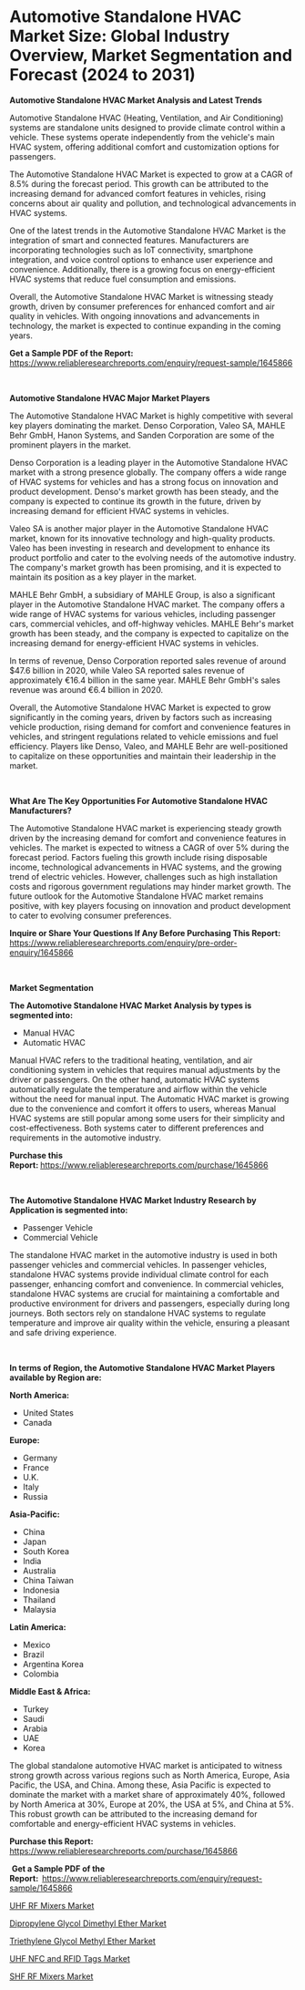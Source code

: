 <p><h1>Automotive Standalone HVAC Market Size: Global Industry Overview, Market Segmentation and Forecast (2024 to 2031)</h1></p><p><strong>Automotive Standalone HVAC Market Analysis and Latest Trends</strong></p>
<p><p>Automotive Standalone HVAC (Heating, Ventilation, and Air Conditioning) systems are standalone units designed to provide climate control within a vehicle. These systems operate independently from the vehicle's main HVAC system, offering additional comfort and customization options for passengers.</p><p>The Automotive Standalone HVAC Market is expected to grow at a CAGR of 8.5% during the forecast period. This growth can be attributed to the increasing demand for advanced comfort features in vehicles, rising concerns about air quality and pollution, and technological advancements in HVAC systems. </p><p>One of the latest trends in the Automotive Standalone HVAC Market is the integration of smart and connected features. Manufacturers are incorporating technologies such as IoT connectivity, smartphone integration, and voice control options to enhance user experience and convenience. Additionally, there is a growing focus on energy-efficient HVAC systems that reduce fuel consumption and emissions.</p><p>Overall, the Automotive Standalone HVAC Market is witnessing steady growth, driven by consumer preferences for enhanced comfort and air quality in vehicles. With ongoing innovations and advancements in technology, the market is expected to continue expanding in the coming years.</p></p>
<p><strong>Get a Sample PDF of the Report:&nbsp;</strong> <a href="https://www.reliableresearchreports.com/enquiry/request-sample/1645866">https://www.reliableresearchreports.com/enquiry/request-sample/1645866</a></p>
<p>&nbsp;</p>
<p><strong>Automotive Standalone HVAC Major Market Players</strong></p>
<p><p>The Automotive Standalone HVAC Market is highly competitive with several key players dominating the market. Denso Corporation, Valeo SA, MAHLE Behr GmbH, Hanon Systems, and Sanden Corporation are some of the prominent players in the market.</p><p>Denso Corporation is a leading player in the Automotive Standalone HVAC market with a strong presence globally. The company offers a wide range of HVAC systems for vehicles and has a strong focus on innovation and product development. Denso's market growth has been steady, and the company is expected to continue its growth in the future, driven by increasing demand for efficient HVAC systems in vehicles.</p><p>Valeo SA is another major player in the Automotive Standalone HVAC market, known for its innovative technology and high-quality products. Valeo has been investing in research and development to enhance its product portfolio and cater to the evolving needs of the automotive industry. The company's market growth has been promising, and it is expected to maintain its position as a key player in the market.</p><p>MAHLE Behr GmbH, a subsidiary of MAHLE Group, is also a significant player in the Automotive Standalone HVAC market. The company offers a wide range of HVAC systems for various vehicles, including passenger cars, commercial vehicles, and off-highway vehicles. MAHLE Behr's market growth has been steady, and the company is expected to capitalize on the increasing demand for energy-efficient HVAC systems in vehicles.</p><p>In terms of revenue, Denso Corporation reported sales revenue of around $47.6 billion in 2020, while Valeo SA reported sales revenue of approximately €16.4 billion in the same year. MAHLE Behr GmbH's sales revenue was around €6.4 billion in 2020.</p><p>Overall, the Automotive Standalone HVAC Market is expected to grow significantly in the coming years, driven by factors such as increasing vehicle production, rising demand for comfort and convenience features in vehicles, and stringent regulations related to vehicle emissions and fuel efficiency. Players like Denso, Valeo, and MAHLE Behr are well-positioned to capitalize on these opportunities and maintain their leadership in the market.</p></p>
<p>&nbsp;</p>
<p><strong>What Are The Key Opportunities For Automotive Standalone HVAC Manufacturers?</strong></p>
<p><p>The Automotive Standalone HVAC market is experiencing steady growth driven by the increasing demand for comfort and convenience features in vehicles. The market is expected to witness a CAGR of over 5% during the forecast period. Factors fueling this growth include rising disposable income, technological advancements in HVAC systems, and the growing trend of electric vehicles. However, challenges such as high installation costs and rigorous government regulations may hinder market growth. The future outlook for the Automotive Standalone HVAC market remains positive, with key players focusing on innovation and product development to cater to evolving consumer preferences.</p></p>
<p><strong>Inquire or Share Your Questions If Any Before Purchasing This Report:</strong> <a href="https://www.reliableresearchreports.com/enquiry/pre-order-enquiry/1645866">https://www.reliableresearchreports.com/enquiry/pre-order-enquiry/1645866</a></p>
<p>&nbsp;</p>
<p><strong>Market Segmentation</strong></p>
<p><strong>The Automotive Standalone HVAC Market Analysis by types is segmented into:</strong></p>
<p><ul><li>Manual HVAC</li><li>Automatic HVAC</li></ul></p>
<p><p>Manual HVAC refers to the traditional heating, ventilation, and air conditioning system in vehicles that requires manual adjustments by the driver or passengers. On the other hand, automatic HVAC systems automatically regulate the temperature and airflow within the vehicle without the need for manual input. The Automatic HVAC market is growing due to the convenience and comfort it offers to users, whereas Manual HVAC systems are still popular among some users for their simplicity and cost-effectiveness. Both systems cater to different preferences and requirements in the automotive industry.</p></p>
<p><strong>Purchase this Report:&nbsp;</strong><a href="https://www.reliableresearchreports.com/purchase/1645866">https://www.reliableresearchreports.com/purchase/1645866</a></p>
<p>&nbsp;</p>
<p><strong>The Automotive Standalone HVAC Market Industry Research by Application is segmented into:</strong></p>
<p><ul><li>Passenger Vehicle</li><li>Commercial Vehicle</li></ul></p>
<p><p>The standalone HVAC market in the automotive industry is used in both passenger vehicles and commercial vehicles. In passenger vehicles, standalone HVAC systems provide individual climate control for each passenger, enhancing comfort and convenience. In commercial vehicles, standalone HVAC systems are crucial for maintaining a comfortable and productive environment for drivers and passengers, especially during long journeys. Both sectors rely on standalone HVAC systems to regulate temperature and improve air quality within the vehicle, ensuring a pleasant and safe driving experience.</p></p>
<p>&nbsp;</p>
<p><strong>In terms of Region, the Automotive Standalone HVAC Market Players available by Region are:</strong></p>
<p>
    <p> <strong> North America: </strong>
        <ul>
            <li>United States</li>
            <li>Canada</li>
        </ul>
        </p> 
    <p> <strong> Europe: </strong>
        <ul>
            <li>Germany</li>
            <li>France</li>
            <li>U.K.</li>
            <li>Italy</li>
            <li>Russia</li>
        </ul>
        </p> 
    <p> <strong> Asia-Pacific: </strong>
        <ul>
            <li>China</li>
            <li>Japan</li>
            <li>South Korea</li>
            <li>India</li>
            <li>Australia</li>
            <li>China Taiwan</li>
            <li>Indonesia</li>
            <li>Thailand</li>
            <li>Malaysia</li>
        </ul>
        </p> 
    <p> <strong> Latin America: </strong>
        <ul>
            <li>Mexico</li>
            <li>Brazil</li>
            <li>Argentina Korea</li>
            <li>Colombia</li>
        </ul>
        </p> 
    <p> <strong> Middle East & Africa: </strong>
        <ul>
            <li>Turkey</li>
            <li>Saudi</li>
            <li>Arabia</li>
            <li>UAE</li>
            <li>Korea</li>
        </ul>
    </p>
    </p>
<p><p>The global standalone automotive HVAC market is anticipated to witness strong growth across various regions such as North America, Europe, Asia Pacific, the USA, and China. Among these, Asia Pacific is expected to dominate the market with a market share of approximately 40%, followed by North America at 30%, Europe at 20%, the USA at 5%, and China at 5%. This robust growth can be attributed to the increasing demand for comfortable and energy-efficient HVAC systems in vehicles.</p></p>
<p><strong>Purchase this Report: </strong><a href="https://www.reliableresearchreports.com/purchase/1645866">https://www.reliableresearchreports.com/purchase/1645866</a></p>
<p>&nbsp;<strong>Get a Sample PDF of the Report:&nbsp;&nbsp;</strong><a href="https://www.reliableresearchreports.com/enquiry/request-sample/1645866">https://www.reliableresearchreports.com/enquiry/request-sample/1645866</a></p>
<p><strong></strong></p>
<p><p><a href="https://sore-arch-6db.notion.site/UHF-RF-Mixers-Market-Size-Market-Share-and-Global-Market-Analysis-Report-2024-2031-d9dbe25de0e041cabdbc14552de73387">UHF RF Mixers Market</a></p><p><a href="https://view.publitas.com/reportprime-1/global-dipropylene-glycol-dimethyl-ether-market-size-and-market-trends-insights-and-projections-from-2024-to-2031/">Dipropylene Glycol Dimethyl Ether Market</a></p><p><a href="https://view.publitas.com/reportprime-1/triethylene-glycol-methyl-ether-market-size-furnishes-valuable-information-encompassing-market-share-market-trends-and-projections-spanning-from-2024-to-2031/">Triethylene Glycol Methyl Ether Market</a></p><p><a href="https://confirmed-shield-e13.notion.site/UHF-NFC-and-RFID-Tags-Market-Analysis-Examines-its-Scope-on-Growth-Opportunities-and-Forecasted-Tre-4b51e4c76daf4c75b5cf6906279ab083">UHF NFC and RFID Tags Market</a></p><p><a href="https://funky-papaya-cf4.notion.site/SHF-RF-Mixers-Market-Research-Report-Unlocks-Analysis-on-the-Market-Financial-Status-Market-Size-a-da69951eaedf4ab2b38608e0e5ea2a0e">SHF RF Mixers Market</a></p></p>